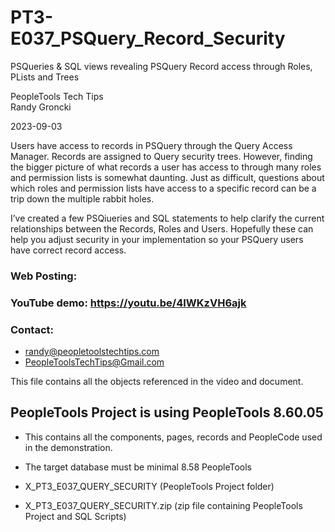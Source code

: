 # PT3-E037_PSQuery_Record_Security
PSQueries &amp; SQL views revealing PSQuery Record access through Roles, PLists and Trees

PeopleTools Tech Tips    
Randy Groncki

2023-09-03

Users have access to records in PSQuery through the Query Access Manager.  Records are assigned to Query security trees.  However, finding the bigger picture of what records a user has access to through many roles and permission lists is somewhat daunting.  Just as difficult, questions about which roles and permission lists have access to a specific record can be a trip down the multiple rabbit holes.

I’ve created a few PSQiueries and SQL statements to help clarify the current relationships between the Records, Roles and Users. Hopefully these can help you adjust security in your implementation so your PSQuery users have correct record access.


### Web Posting: 

### YouTube demo: https://youtu.be/4IWKzVH6ajk

### Contact:  
* randy@peopletoolstechtips.com  
* PeopleToolsTechTips@Gmail.com

This file contains all the objects referenced in the video and document.

## PeopleTools Project is using PeopleTools 8.60.05
  * This contains all the components, pages, records and PeopleCode used in the demonstration.
  * The target database must be minimal 8.58 PeopleTools

* X_PT3_E037_QUERY_SECURITY (PeopleTools Project folder)  
* X_PT3_E037_QUERY_SECURITY.zip  (zip file containing PeopleTools Project and SQL Scripts)
